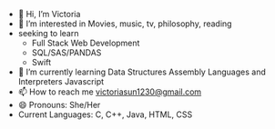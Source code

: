 - 👋 Hi, I’m Victoria 
- 👀 I’m interested in
    Movies, music, tv, philosophy, reading
- seeking to learn
    - Full Stack Web Development
    - SQL/SAS/PANDAS
    - Swift
- 🌱 I’m currently learning
    Data Structures
    Assembly Languages and Interpreters
    Javascript
- 📫 How to reach me
    victoriasun1230@gmail.com
- 😄 Pronouns:
    She/Her
- Current Languages:
    C, C++, Java, HTML, CSS


<!---
PublicEnemyNum1/PublicEnemyNum1 is a ✨ special ✨ repository because its `README.md` (this file) appears on your GitHub profile.
You can click the Preview link to take a look at your changes.
--->
